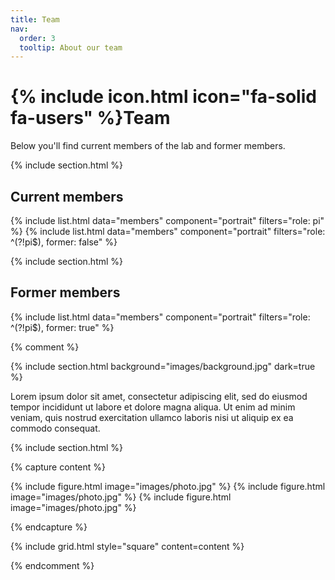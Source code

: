 ```yaml
---
title: Team
nav:
  order: 3
  tooltip: About our team
---
```


# {% include icon.html icon="fa-solid fa-users" %}Team

Below you'll find current members of the lab and former members.

{% include section.html %}

## Current members

{% include list.html data="members" component="portrait" filters="role: pi" %}
{% include list.html data="members" component="portrait" filters="role: ^(?!pi$), former: false" %}

{% include section.html %}

## Former members

{% include list.html data="members" component="portrait" filters="role: ^(?!pi$), former: true" %}

{% comment %}

{% include section.html background="images/background.jpg" dark=true %}

Lorem ipsum dolor sit amet, consectetur adipiscing elit, sed do eiusmod tempor
incididunt ut labore et dolore magna aliqua. Ut enim ad minim veniam, quis
nostrud exercitation ullamco laboris nisi ut aliquip ex ea commodo consequat.

{% include section.html %}

{% capture content %}

{% include figure.html image="images/photo.jpg" %}
{% include figure.html image="images/photo.jpg" %}
{% include figure.html image="images/photo.jpg" %}

{% endcapture %}

{% include grid.html style="square" content=content %} 

{% endcomment %}
